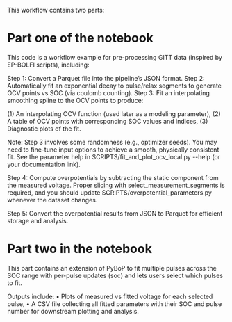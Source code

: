This workflow contains two parts: 
# Part one of the notebook
 This code is a workflow example for pre-processing GITT data (inspired by EP-BOLFI scripts), including:

Step 1: Convert a Parquet file into the pipeline’s JSON format.
Step 2: Automatically fit an exponential decay to pulse/relax segments to generate OCV points vs SOC (via coulomb counting).
Step 3: Fit an interpolating smoothing spline to the OCV points to produce:

(1) An interpolating OCV function (used later as a modeling parameter),
(2) A table of OCV points with corresponding SOC values and indices,
(3) Diagnostic plots of the fit.

Note: Step 3 involves some randomness (e.g., optimizer seeds). You may need to fine-tune input options to achieve a smooth, physically 
consistent fit. See the parameter help in SCRIPTS/fit_and_plot_ocv_local.py --help (or your documentation link).

Step 4: Compute overpotentials by subtracting the static component from the measured voltage. Proper slicing with 
select_measurement_segments is required, and you should update SCRIPTS/overpotential_parameters.py whenever the dataset changes.

Step 5: Convert the overpotential results from JSON to Parquet for efficient storage and analysis.

# Part two in the notebook

This part contains an extension of PyBoP to fit multiple pulses across the SOC range with per-pulse updates (soc) and 
lets users select which pulses to fit.

 Outputs include:
 • Plots of measured vs fitted voltage for each selected pulse,
 • A CSV file collecting all fitted parameters with their SOC and pulse number for downstream plotting and analysis.
